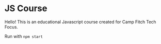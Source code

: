 # JS Course
Hello! This is an educational Javascript course created for Camp Fitch Tech Focus.

Run with `npm start`